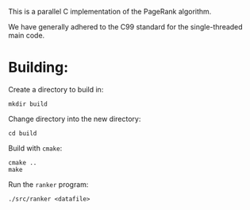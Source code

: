 This is a parallel C implementation of the PageRank algorithm.

We have generally adhered to the C99 standard for the single-threaded main code.

# Building:
Create a directory to build in:

```
mkdir build
```

Change directory into the new directory:

```
cd build
```

Build with `cmake`:
```
cmake ..
make
```

Run the `ranker` program:
```
./src/ranker <datafile>
```
